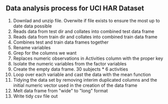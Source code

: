 ## Data analysis process for UCI HAR Dataset
1. Downlad and unzip file. Overwite if file exists to ensure the most up to date data possible
2. Reads data from test dir and collates into combined test data frame
3. Reads data from train dir and collates into combined train data frame
4. Combines test and train data frames together
5. Rename variables
6. Grep for the columns we want
7. Replaces numeric observations in Activities column with the proper key
8. Isolate the numeric variables from the factor variables
9. Create the empty data frame. 30 subjects * 6 activities
10. Loop over each variable and cast the data with the mean function
11. Tidying the data set by removing interim duplicated columns and the initial numeric vector used in the creation of the data frame
12. Melt data frame from "wide" to "long" format
13. Write tidy csv file out
